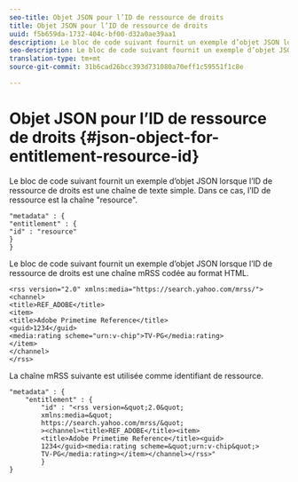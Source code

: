 ```yaml
---
seo-title: Objet JSON pour l’ID de ressource de droits
title: Objet JSON pour l’ID de ressource de droits
uuid: f5b659da-1732-404c-bf00-d32a0ae39aa1
description: Le bloc de code suivant fournit un exemple d’objet JSON lorsque l’ID de ressource de droits est une chaîne de texte simple.
seo-description: Le bloc de code suivant fournit un exemple d’objet JSON lorsque l’ID de ressource de droits est une chaîne de texte simple.
translation-type: tm+mt
source-git-commit: 31b6cad26bcc393d731080a70eff1c59551f1c8e

---
```



# Objet JSON pour l’ID de ressource de droits {#json-object-for-entitlement-resource-id}

Le bloc de code suivant fournit un exemple d’objet JSON lorsque l’ID de ressource de droits est une chaîne de texte simple. Dans ce cas, l’ID de ressource est la chaîne &quot;resource&quot;.

```
"metadata" : { 
"entitlement" : { 
"id" : "resource" 
} 
}
```

Le bloc de code suivant fournit un exemple d’objet JSON lorsque l’ID de ressource de droits est une chaîne mRSS codée au format HTML.

```
<rss version="2.0" xmlns:media="https://search.yahoo.com/mrss/"> 
<channel> 
<title>REF_ADOBE</title> 
<item> 
<title>Adobe Primetime Reference</title> 
<guid>1234</guid> 
<media:rating scheme="urn:v-chip">TV-PG</media:rating> 
</item> 
</channel> 
</rss>
```

La chaîne mRSS suivante est utilisée comme identifiant de ressource.

```
"metadata" : { 
    "entitlement" : { 
        "id" : "<rss version=&quot;2.0&quot; 
        xmlns:media=&quot; 
        https://search.yahoo.com/mrss/&quot; 
        ><channel><title>REF_ADOBE</title><item> 
        <title>Adobe Primetime Reference</title><guid> 
        1234</guid><media:rating scheme=&quot;urn:v-chip&quot;> 
        TV-PG</media:rating></item></channel></rss>" 
        } 
} 
```
